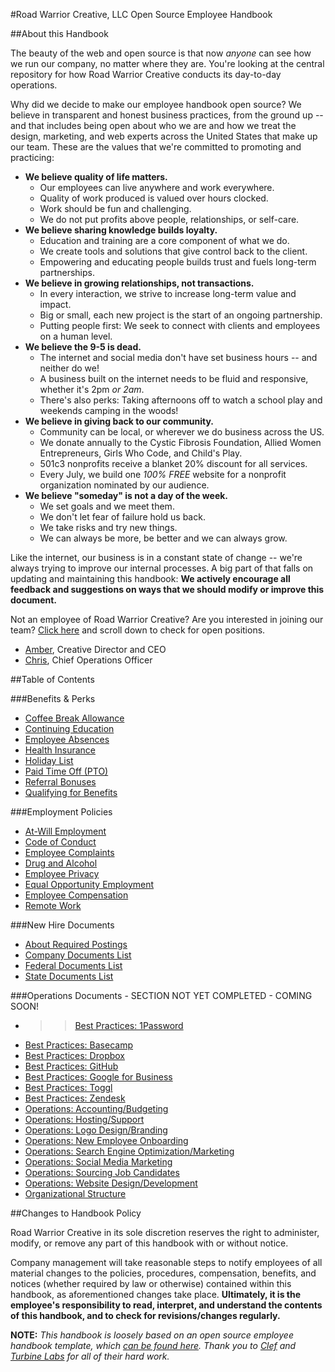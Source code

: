 #Road Warrior Creative, LLC Open Source Employee Handbook

##About this Handbook

The beauty of the web and open source is that now *anyone* can see how we run our company, no matter where they are. You're looking at the central repository for how Road Warrior Creative conducts its day-to-day operations. 

Why did we decide to make our employee handbook open source? We believe in transparent and honest business practices, from the ground up -- and that includes being open about who we are and how we treat the design, marketing, and web experts across the United States that make up our team. These are the values that we're committed to promoting and practicing:

* __We believe quality of life matters.__
	* Our employees can live anywhere and work everywhere.
	* Quality of work produced is valued over hours clocked.
	* Work should be fun and challenging.
	* We do not put profits above people, relationships, or self-care.
* __We believe sharing knowledge builds loyalty.__
	* Education and training are a core component of what we do.
	* We create tools and solutions that give control back to the client. 
	* Empowering and educating people builds trust and fuels long-term partnerships.
* __We believe in growing relationships, not transactions.__
	* In every interaction, we strive to increase long-term value and impact.
	* Big or small, each new project is the start of an ongoing partnership.
	* Putting people first: We seek to connect with clients and employees on a human level.
* __We believe the 9-5 is dead.__
	* The internet and social media don't have set business hours -- and neither do we!
	* A business built on the internet needs to be fluid and responsive, whether it's 2pm *or 2am*.
	* There's also perks: Taking afternoons off to watch a school play and weekends camping in the woods!
* __We believe in giving back to our community.__
	* Community can be local, or wherever we do business across the US. 
	* We donate annually to the Cystic Fibrosis Foundation, Allied Women Entrepreneurs, Girls Who Code, and Child's Play.
	* 501c3 nonprofits receive a blanket 20% discount for all services.
	* Every July, we build one *100% FREE* website for a nonprofit organization nominated by our audience.
* __We believe "someday" is not a day of the week.__
	* We set goals and we meet them.
	* We don't let fear of failure hold us back.
	* We take risks and try new things.
	* We can always be more, be better and we can always grow. 

Like the internet, our business is in a constant state of change -- we're always trying to improve our internal processes. A big part of that falls on updating and maintaining this handbook: __We actively encourage all feedback and suggestions on ways that we should modify or improve this document.__

Not an employee of Road Warrior Creative? Are you interested in joining our team? [Click here](https://roadwarriorcreative.com/about/) and scroll down to check for open positions.

- [Amber](https://roadwarriorcreative.com/team/amber-hinds/), Creative Director and CEO 
- [Chris](https://roadwarriorcreative.com/team/chris-hinds/), Chief Operations Officer

##Table of Contents

###Benefits & Perks
* [Coffee Break Allowance](/roadwarriorwp/rwc-employee-handbook/blob/master/benefits-and-perks/coffee%20break%20allowance.md)
* [Continuing Education](NEED.URL)
* [Employee Absences](NEED.URL)
* [Health Insurance](NEED.URL)
* [Holiday List](NEED.URL)
* [Paid Time Off (PTO)](NEED.URL)
* [Referral Bonuses](NEED.URL)
* [Qualifying for Benefits](NEED.URL)

###Employment Policies
* [At-Will Employment](NEED.URL)
* [Code of Conduct](NEED.URL)
* [Employee Complaints](NEED.URL)
* [Drug and Alcohol](NEED.URL)
* [Employee Privacy](NEED.URL)
* [Equal Opportunity Employment](NEED.URL)
* [Employee Compensation](NEED.URL)
* [Remote Work](NEED.URL)

###New Hire Documents
* [About Required Postings](NEED.URL)
* [Company Documents List](NEED.URL)
* [Federal Documents List](NEED.URL)
* [State Documents List](NEED.URL)

###Operations Documents - SECTION NOT YET COMPLETED - COMING SOON!
* >>[Best Practices: 1Password](NEED.URL)
* [Best Practices: Basecamp](NEED.URL)
* [Best Practices: Dropbox](NEED.URL)
* [Best Practices: GitHub](NEED.URL)
* [Best Practices: Google for Business](NEED.URL)
* [Best Practices: Toggl](NEED.URL)
* [Best Practices: Zendesk](NEED.URL)
* [Operations: Accounting/Budgeting](NEED.URL)
* [Operations: Hosting/Support](NEED.URL)
* [Operations: Logo Design/Branding](NEED.URL)
* [Operations: New Employee Onboarding](NEED.URL)
* [Operations: Search Engine Optimization/Marketing](NEED.URL)
* [Operations: Social Media Marketing](NEED.URL)
* [Operations: Sourcing Job Candidates](NEED.URL)
* [Operations: Website Design/Development](NEED.URL)
* [Organizational Structure](NEED.URL)

##Changes to Handbook Policy

Road Warrior Creative in its sole discretion reserves the right to administer, modify, or remove any part of this handbook with or without notice. 

Company management will take reasonable steps to notify employees of all material changes to the policies, procedures, compensation, benefits, and notices (whether required by law or otherwise) contained within this handbook, as aforementioned changes take place. **Ultimately, it is the employee's responsibility to read, interpret, and understand the contents of this handbook, and to check for revisions/changes regularly.**

**NOTE:** _This handbook is loosely based on an open source employee handbook template, which [can be found here](https://github.com/turbinelabs/handbook-template). Thank you to [Clef](https://getclef.com) and [Turbine Labs](http://turbinelabs.io/) for all of their hard work._